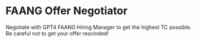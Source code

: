 # FAANG Offer Negotiator

Negotiate with GPT4 FAANG Hiring Manager to get the highest TC possible. Be careful not to get your offer rescinded!
